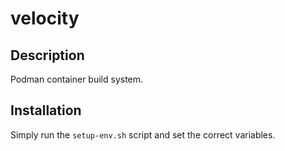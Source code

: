 # velocity

## Description
Podman container build system.

## Installation
Simply run the `setup-env.sh` script and set the correct variables.
